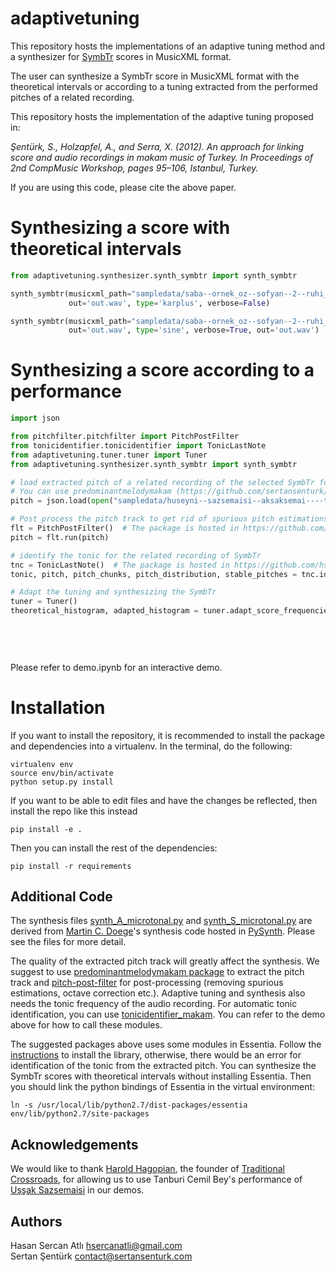 # adaptivetuning
This repository hosts the implementations of an adaptive tuning method and a synthesizer for [SymbTr](https://github.com/MTG/SymbTr) scores in MusicXML format.

The user can synthesize a SymbTr score in MusicXML format with the theoretical intervals or according to a tuning extracted from the performed pitches of a related recording.

This repository hosts the implementation of the adaptive tuning proposed in:

_Şentürk, S., Holzapfel, A., and Serra, X. (2012). An approach for linking score and audio recordings in makam music of Turkey. In Proceedings of 2nd CompMusic Workshop, pages 95–106, Istanbul, Turkey._

If you are using this code, please cite the above paper. 

Synthesizing a score with theoretical intervals
=======
```python
from adaptivetuning.synthesizer.synth_symbtr import synth_symbtr

synth_symbtr(musicxml_path="sampledata/saba--ornek_oz--sofyan--2--ruhi_ayangil/saba--ornek_oz--sofyan--2--ruhi_ayangil.xml",
             out='out.wav', type='karplus', verbose=False)

synth_symbtr(musicxml_path="sampledata/saba--ornek_oz--sofyan--2--ruhi_ayangil/saba--ornek_oz--sofyan--2--ruhi_ayangil.xml",
             out='out.wav', type='sine', verbose=True, out='out.wav')
```

Synthesizing a score according to a performance
=======
```python
import json

from pitchfilter.pitchfilter import PitchPostFilter
from tonicidentifier.tonicidentifier import TonicLastNote
from adaptivetuning.tuner.tuner import Tuner
from adaptivetuning.synthesizer.synth_symbtr import synth_symbtr

# load extracted pitch of a related recording of the selected SymbTr for adaptive tuning
# You can use predominantmelodymakam (https://github.com/sertansenturk/predominantmelodymakam) to compute the pitch track
pitch = json.load(open("sampledata/huseyni--sazsemaisi--aksaksemai----tatyos_efendi/8b8d697b-cad9-446e-ad19-5e85a36aa253.json", 'r'))['pitch']

# Post process the pitch track to get rid of spurious pitch estimations and correct octave errors
flt = PitchPostFilter()  # The package is hosted in https://github.com/hsercanatli/pitch-post-filter
pitch = flt.run(pitch)

# identify the tonic for the related recording of SymbTr
tnc = TonicLastNote()  # The package is hosted in https://github.com/hsercanatli/tonicidentifier_makam
tonic, pitch, pitch_chunks, pitch_distribution, stable_pitches = tnc.identify(pitch)

# Adapt the tuning and synthesizing the SymbTr
tuner = Tuner()
theoretical_histogram, adapted_histogram = tuner.adapt_score_frequencies(musicxml_path="sampledata/huseyni--sazsemaisi--aksaksemai----tatyos_efendi/huseyni--sazsemaisi--aksaksemai----tatyos_efendi.xml",
                                                                         performed_tonic=tonic['value'],
                                                                         stable_pitches=stable_pitches,
                                                                         type='karplus',
                                                                         verbose=False)
```

Please refer to demo.ipynb for an interactive demo.

Installation
============

If you want to install the repository, it is recommended to install the package and dependencies into a virtualenv. In the terminal, do the following:

    virtualenv env
    source env/bin/activate
    python setup.py install

If you want to be able to edit files and have the changes be reflected, then install the repo like this instead

    pip install -e .

Then you can install the rest of the dependencies:

    pip install -r requirements

Additional Code
-------
The synthesis files [synth_A_microtonal.py](https://github.com/hsercanatli/adaptivetuning/blob/master/adaptivetuning/synthesizer/synth_A_microtonal.py) and [synth_S_microtonal.py](https://github.com/hsercanatli/adaptivetuning/blob/master/adaptivetuning/synthesizer/synth_S_microtonal.py) are derived from [Martin C. Doege](https://github.com/mdoege/)'s synthesis code hosted in [PySynth](https://github.com/mdoege/PySynth/). Please see the files for more detail.

The quality of the extracted pitch track will greatly affect the synthesis. We suggest to use [predominantmelodymakam package](https://github.com/sertansenturk/predominantmelodymakam) to extract the pitch track and [pitch-post-filter](https://github.com/hsercanatli/pitch-post-filter) for post-processing (removing spurious estimations, octave correction etc.). Adaptive tuning and synthesis also needs the tonic frequency of the audio recording. For automatic tonic identification, you can use [tonicidentifier_makam](https://github.com/hsercanatli/tonicidentifier_makam). You can refer to the demo above for how to call these modules.

The suggested packages above uses some modules in Essentia. 
Follow the [instructions](http://essentia.upf.edu/documentation/installing.html) to install the library, otherwise, there would be an error for identification of the tonic from the extracted pitch.
You can synthesize the SymbTr scores with theoretical intervals without installing Essentia.
Then you should link the python bindings of Essentia in the virtual environment:

    ln -s /usr/local/lib/python2.7/dist-packages/essentia env/lib/python2.7/site-packages

Acknowledgements
----------------
We would like to thank [Harold Hagopian](https://en.wikipedia.org/wiki/Harold_Hagopian), the founder of [Traditional Crossroads](http://traditionalcrossroads.com/About-Us), for allowing us to use Tanburi Cemil Bey's performance of [Uşşak Sazsemaisi](http://musicbrainz.org/recording/f970f1e0-0be9-4914-8302-709a0eac088e) in our demos.

Authors
-------
Hasan Sercan Atlı	hsercanatli@gmail.com  
Sertan Şentürk		contact@sertansenturk.com
